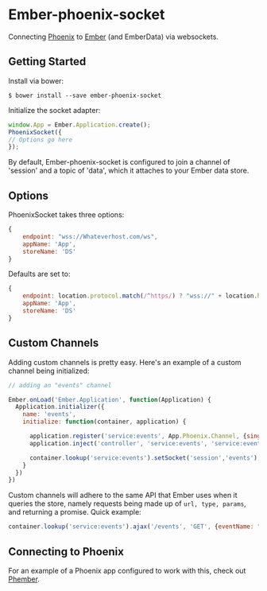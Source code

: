 # Ember-phoenix-socket
Connecting [Phoenix](https://github.com/phoenixframework) to [Ember](http://emberjs.com) (and EmberData) via websockets.

## Getting Started
Install via bower:
```
$ bower install --save ember-phoenix-socket
```
 Initialize the socket adapter:
```javascript
window.App = Ember.Application.create();
PhoenixSocket({
// Options go here
});
```

By default, Ember-phoenix-socket is configured to join a channel of 'session' and a topic of 'data', which it attaches to your Ember data store.

## Options
PhoenixSocket takes three options:
```javascript
{
    endpoint: "wss://Whateverhost.com/ws",
    appName: 'App',
    storeName: 'DS'
}
```
Defaults are set to:

```javascript
{
    endpoint: location.protocol.match(/^https/) ? "wss://" + location.host + "/ws" : "ws://" + location.host + "/ws",
    appName: 'App',
    storeName: 'DS'
}
```

## Custom Channels
Adding custom channels is pretty easy. Here's an example of a custom channel being initialized:
```javascript
// adding an "events" channel

Ember.onLoad('Ember.Application', function(Application) {
  Application.initializer({
    name: 'events',
    initialize: function(container, application) {

      application.register('service:events', App.Phoenix.Channel, {singleton: true})
      application.inject('controller', 'service:events', 'service:events');

      container.lookup('service:events').setSocket('session','events');
    }
  })
})

```
Custom channels will adhere to the same API that Ember uses when it queries the store, namely requests being made up of `url, type, params`, and returning a promise. Quick example:
```javascript
container.lookup('service:events').ajax('/events', 'GET', {eventName: "stuff"}).then(function(result) { console.log(result) }))
```

## Connecting to Phoenix
For an example of a Phoenix app configured to work with this, check out [Phember](https://github.com/mgamini/phember).
